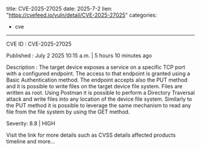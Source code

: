  
title: CVE-2025-27025
date: 2025-7-2
lien: "https://cvefeed.io/vuln/detail/CVE-2025-27025"
categories:
  - cve
---

CVE ID : CVE-2025-27025

Published :  July 2
2025
10:15 a.m. | 5 hours
10 minutes ago

Description : The target device exposes a service on a specific TCP port with a configured
 endpoint. The access to that endpoint is granted using a Basic Authentication
 method. The endpoint accepts also the PUT method and it is possible to 
write files on the target device file system. Files are written as root.
 Using Postman it is possible to perform a Directory Traversal attack 
and write files into any location of the device file system. Similarly to the PUT method
it is possible to leverage the 
same mechanism to read any file from the file system by using the GET 
method.

Severity: 8.8 | HIGH

Visit the link for more details
such as CVSS details
affected products
timeline
and more...
